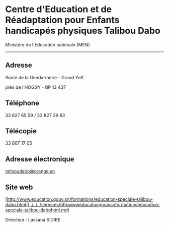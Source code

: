 # Centre d'Education et de Réadaptation pour Enfants handicapés physiques Talibou Dabo

Ministère de l'Education nationale (MEN)  

-------------------------------------------

**Adresse**
-----------

Route de la Gendarmerie - Grand Yoff  
  
  
  
près de l'HOGGY - BP 13 437

**Téléphone**
-------------

33 827 65 59 / 33 827 39 83

**Télécopie**
-------------

33 867 17 05

**Adresse électronique**
------------------------

[taliboudabo@orange.sn](../../../services/taliboudaboorangesn.md)

**Site web**
------------

[http://www.education.gouv.sn/formations/education-speciale-talibou-dabo.html](../../../services/httpwwweducationgouvsnformationseducation-speciale-talibou-dabohtml.md)

Directeur : Lassana SIDIBE